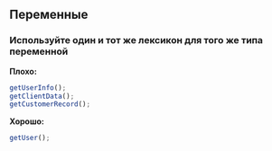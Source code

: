 ## **Переменные**
### Используйте один и тот же лексикон для того же типа переменной

**Плохо:**
```javascript
getUserInfo();
getClientData();
getCustomerRecord();
```

**Хорошо:**
```javascript
getUser();
```
